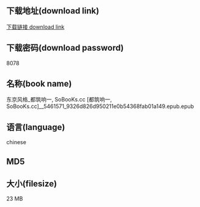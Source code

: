 ## 下载地址(download link)
[下载链接 download link](https://tutu365.netlify.app/?s=%E4%B8%9C%E4%BA%AC%E9%A3%8E%E6%A0%BC_%E9%83%BD%E7%AD%91%E5%93%8D%E4%B8%80%2C+SoBooKs.cc+%5B%E9%83%BD%E7%AD%91%E5%93%8D%E4%B8%80%2C+SoBooKs.cc%5D__5461571_9326d826d950211e0b54368fab01a149.epub)

## 下载密码(download password)
8078

## 名称(book name)
东京风格_都筑响一, SoBooKs.cc [都筑响一, SoBooKs.cc]__5461571_9326d826d950211e0b54368fab01a149.epub.epub

## 语言(language)
chinese

## MD5


## 大小(filesize)
23 MB
